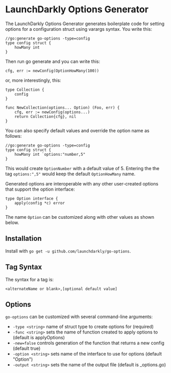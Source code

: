 # LaunchDarkly Options Generator

The LaunchDarkly Options Generator generates boilerplate code for setting options for a configuration struct using varargs syntax.  You write this:

```
//go:generate go-options -type=config
type config struct {
	howMany int
}
```

Then run go generate and you can write this:

```
cfg, err := newConfig(OptionHowMany(100))

```

or, more interestingly, this:

```
type Collection {
    config
}

func NewCollection(options... Option) (Foo, err) {
    cfg, err := newConfig(options...)
    return Collection{cfg}, nil
}
```

You can also specify default values and override the option name as follows:

```
//go:generate go-options -type=config
type config struct {
	howMany int `options:"number,5"
}
```

This would create `OptionNumber` with a default value of 5.  Entering the the tag `options:",5"` would keep the default `OptionHowMany` name.

Generated options are interoperable with any other user-created options that support the option interface:

```
type Option interface {
    apply(config *c) error
}
```

The name `Option` can be customized along with other values as shown below.

## Installation

Install with `go get -u github.com/launchdarkly/go-options`.

## Tag Syntax

The syntax for a tag is:

`<alternateName or blank>,[optional default value]`

## Options

`go-options` can be customized with several command-line arguments:

- `-type <string>` name of struct type to create options for (required)
- `-func <string>` sets the name of function created to apply options to <type> (default is apply<Type>Options)
- `-new=false` controls generation of the function that returns a new config (default true)
- `-option <string>` sets name of the interface to use for options (default "Option")
- `-output <string>` sets the name of the output file (default is <type>_options.go)
